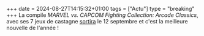 +++ 
date = 2024-08-27T14:15:32+01:00
tags = ["Actu"]
type = "breaking"
+++ 
La compile *MARVEL vs. CAPCOM Fighting Collection: Arcade Classics*, avec ses 7 jeux de castagne [sortira](https://www.youtube.com/watch?v=K50UaEZw2bM) le 12 septembre et c'est la meilleure nouvelle de l'année !